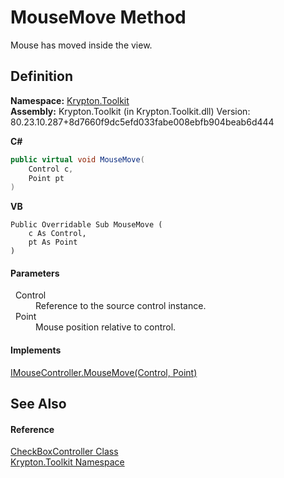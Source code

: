 # MouseMove Method


Mouse has moved inside the view.



## Definition
**Namespace:** <a href="79d2eac2-21f4-54ff-7552-b20c33c30600.md">Krypton.Toolkit</a>  
**Assembly:** Krypton.Toolkit (in Krypton.Toolkit.dll) Version: 80.23.10.287+8d7660f9dc5efd033fabe008ebfb904beab6d444

**C#**
``` C#
public virtual void MouseMove(
	Control c,
	Point pt
)
```
**VB**
``` VB
Public Overridable Sub MouseMove ( 
	c As Control,
	pt As Point
)
```



#### Parameters
<dl><dt>  Control</dt><dd>Reference to the source control instance.</dd><dt>  Point</dt><dd>Mouse position relative to control.</dd></dl>

#### Implements
<a href="b667bb8e-6b51-d0b4-e55a-760a181fcddd.md">IMouseController.MouseMove(Control, Point)</a>  


## See Also


#### Reference
<a href="c76ee309-fc75-8e07-e21e-d0575debda67.md">CheckBoxController Class</a>  
<a href="79d2eac2-21f4-54ff-7552-b20c33c30600.md">Krypton.Toolkit Namespace</a>  
